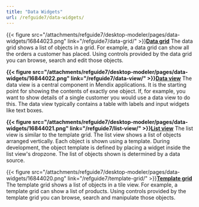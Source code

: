 ```yaml
---
title: "Data Widgets"
url: /refguide7/data-widgets/
---
```



{{< figure src="/attachments/refguide7/desktop-modeler/pages/data-widgets/16844023.png" link="/refguide7/data-grid/" >}}**[Data grid](/refguide7/data-grid/)**
The data grid shows a list of objects in a grid. For example, a data grid can show all the orders a customer has placed. Using controls provided by the data grid you can browse, search and edit those objects.

**{{< figure src="/attachments/refguide7/desktop-modeler/pages/data-widgets/16844022.png" link="/refguide7/data-view/" >}}[Data view](/refguide7/data-view/)**
The data view is a central component in Mendix applications. It is the starting point for showing the contents of exactly one object. If, for example, you want to show details of a single customer you would use a data view to do this. The data view typically contains a table with labels and input widgets like text boxes.

**{{< figure src="/attachments/refguide7/desktop-modeler/pages/data-widgets/16844021.png" link="/refguide7/list-view/" >}}[List view](/refguide7/list-view/)**
The list view is similar to the template grid. The list view shows a list of objects arranged vertically. Each object is shown using a template. During development, the object template is defined by placing a widget inside the list view's dropzone. The list of objects shown is determined by a data source.

{{< figure src="/attachments/refguide7/desktop-modeler/pages/data-widgets/16844020.png" link="/refguide7/template-grid/" >}}**[Template grid](/refguide7/template-grid/)**
The template grid shows a list of objects in a tile view. For example, a template grid can show a list of products. Using controls provided by the template grid you can browse, search and manipulate those objects.
